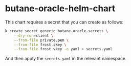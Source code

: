 # butane-oracle-helm-chart

This chart requires a secret that you can create as follows:

```bash
k create secret generic butane-oracle-secrets \
    --dry-run=client \
    --from-file private.pem \
    --from-file frost.skey \
    --from-file frost.vkey -o yaml > secrets.yaml
```

And then apply the `secrets.yaml` in the relevant namespace.
